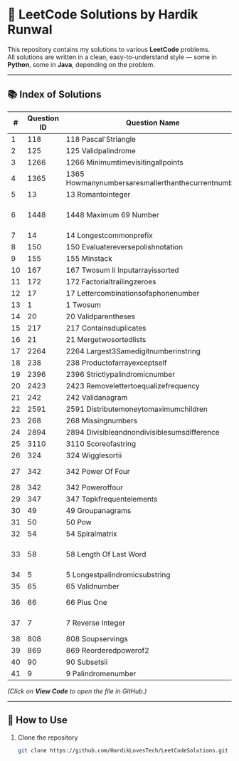 # 🧩 LeetCode Solutions by Hardik Runwal

This repository contains my solutions to various **LeetCode** problems.  
All solutions are written in a clean, easy-to-understand style — some in **Python**, some in **Java**, depending on the problem.

---

## 📚 Index of Solutions

<!-- INDEX_START -->
| # | Question ID | Question Name | Problem | Solution |
|---|-------------|---------------|---------|----------|
| 1 | 118 | 118 Pascal'Striangle | - | [View Code](https://github.com/HardikLovesTech/LeetCodeSolutions/blob/main/solutions/118_Pascal'sTriangle.py) |
| 2 | 125 | 125 Validpalindrome | - | [View Code](https://github.com/HardikLovesTech/LeetCodeSolutions/blob/main/solutions/125_ValidPalindrome.py) |
| 3 | 1266 | 1266 Minimumtimevisitingallpoints | - | [View Code](https://github.com/HardikLovesTech/LeetCodeSolutions/blob/main/solutions/1266_MinimumTimeVisitingAllPoints.py) |
| 4 | 1365 | 1365 Howmanynumbersaresmallerthanthecurrentnumber | - | [View Code](https://github.com/HardikLovesTech/LeetCodeSolutions/blob/main/solutions/1365_HowManyNumbersAreSmallerThantheCurrentNumber.py) |
| 5 | 13 | 13 Romantointeger | - | [View Code](https://github.com/HardikLovesTech/LeetCodeSolutions/blob/main/solutions/13_RomanToInteger.py) |
| 6 | 1448 | 1448 Maximum 69 Number | [Problem](https://github.com/HardikLovesTech/LeetCodeSolutions/blob/main/solutions/1448-maximum-69-number/README.md) | [maximum-69-number.py](https://github.com/HardikLovesTech/LeetCodeSolutions/blob/main/solutions/1448-maximum-69-number/maximum-69-number.py) |
| 7 | 14 | 14 Longestcommonprefix | - | [View Code](https://github.com/HardikLovesTech/LeetCodeSolutions/blob/main/solutions/14_LongestCommonPrefix.py) |
| 8 | 150 | 150 Evaluatereversepolishnotation | - | [View Code](https://github.com/HardikLovesTech/LeetCodeSolutions/blob/main/solutions/150_EvaluateReversePolishNotation.py) |
| 9 | 155 | 155 Minstack | - | [View Code](https://github.com/HardikLovesTech/LeetCodeSolutions/blob/main/solutions/155_MinStack.py) |
| 10 | 167 | 167 Twosum Ii Inputarrayissorted | - | [View Code](https://github.com/HardikLovesTech/LeetCodeSolutions/blob/main/solutions/167_TwoSum_II_InputArrayIsSorted.py) |
| 11 | 172 | 172 Factorialtrailingzeroes | - | [View Code](https://github.com/HardikLovesTech/LeetCodeSolutions/blob/main/solutions/172_FactorialTrailingZeroes.py) |
| 12 | 17 | 17 Lettercombinationsofaphonenumber | - | [View Code](https://github.com/HardikLovesTech/LeetCodeSolutions/blob/main/solutions/17_LetterCombinationsofaPhoneNumber.py) |
| 13 | 1 | 1 Twosum | - | [View Code](https://github.com/HardikLovesTech/LeetCodeSolutions/blob/main/solutions/1_TwoSum.py) |
| 14 | 20 | 20 Validparentheses | - | [View Code](https://github.com/HardikLovesTech/LeetCodeSolutions/blob/main/solutions/20_ValidParentheses.py) |
| 15 | 217 | 217 Containsduplicates | - | [View Code](https://github.com/HardikLovesTech/LeetCodeSolutions/blob/main/solutions/217_ContainsDuplicates.py) |
| 16 | 21 | 21 Mergetwosortedlists | - | [View Code](https://github.com/HardikLovesTech/LeetCodeSolutions/blob/main/solutions/21_MergeTwoSortedLists.py) |
| 17 | 2264 | 2264 Largest3Samedigitnumberinstring | - | [View Code](https://github.com/HardikLovesTech/LeetCodeSolutions/blob/main/solutions/2264_Largest3SameDigitNumberinString.py) |
| 18 | 238 | 238 Productofarrayexceptself | - | [View Code](https://github.com/HardikLovesTech/LeetCodeSolutions/blob/main/solutions/238_ProductofArrayExceptSelf.py) |
| 19 | 2396 | 2396 Strictlypalindromicnumber | - | [View Code](https://github.com/HardikLovesTech/LeetCodeSolutions/blob/main/solutions/2396_StrictlyPalindromicNumber.py) |
| 20 | 2423 | 2423 Removelettertoequalizefrequency | - | [View Code](https://github.com/HardikLovesTech/LeetCodeSolutions/blob/main/solutions/2423_RemoveLetterToEqualizeFrequency.py) |
| 21 | 242 | 242 Validanagram | - | [View Code](https://github.com/HardikLovesTech/LeetCodeSolutions/blob/main/solutions/242_ValidAnagram.py) |
| 22 | 2591 | 2591 Distributemoneytomaximumchildren | - | [View Code](https://github.com/HardikLovesTech/LeetCodeSolutions/blob/main/solutions/2591_DistributeMoneytoMaximumChildren.py) |
| 23 | 268 | 268 Missingnumbers | - | [View Code](https://github.com/HardikLovesTech/LeetCodeSolutions/blob/main/solutions/268_MissingNumbers.py) |
| 24 | 2894 | 2894 Divisibleandnondivisiblesumsdifference | - | [View Code](https://github.com/HardikLovesTech/LeetCodeSolutions/blob/main/solutions/2894_DivisibleandNondivisibleSumsDifference.py) |
| 25 | 3110 | 3110 Scoreofastring | - | [View Code](https://github.com/HardikLovesTech/LeetCodeSolutions/blob/main/solutions/3110_ScoreofaString.py) |
| 26 | 324 | 324 Wigglesortii | - | [View Code](https://github.com/HardikLovesTech/LeetCodeSolutions/blob/main/solutions/324_WiggleSortII.py) |
| 27 | 342 | 342 Power Of Four | [Problem](https://github.com/HardikLovesTech/LeetCodeSolutions/blob/main/solutions/342-power-of-four/README.md) | [power-of-four.py](https://github.com/HardikLovesTech/LeetCodeSolutions/blob/main/solutions/342-power-of-four/power-of-four.py) |
| 28 | 342 | 342 Poweroffour | - | [View Code](https://github.com/HardikLovesTech/LeetCodeSolutions/blob/main/solutions/342_PowerofFour.py) |
| 29 | 347 | 347 Topkfrequentelements | - | [View Code](https://github.com/HardikLovesTech/LeetCodeSolutions/blob/main/solutions/347_TopKFrequentElements.py) |
| 30 | 49 | 49 Groupanagrams | - | [View Code](https://github.com/HardikLovesTech/LeetCodeSolutions/blob/main/solutions/49_GroupAnagrams.py) |
| 31 | 50 | 50 Pow|X,N | - | [View Code](https://github.com/HardikLovesTech/LeetCodeSolutions/blob/main/solutions/50_Pow%7Cx,n.py) |
| 32 | 54 | 54 Spiralmatrix | - | [View Code](https://github.com/HardikLovesTech/LeetCodeSolutions/blob/main/solutions/54_SpiralMatrix.py) |
| 33 | 58 | 58 Length Of Last Word | [Problem](https://github.com/HardikLovesTech/LeetCodeSolutions/blob/main/solutions/58-length-of-last-word/README.md) | [length-of-last-word.py](https://github.com/HardikLovesTech/LeetCodeSolutions/blob/main/solutions/58-length-of-last-word/length-of-last-word.py) |
| 34 | 5 | 5 Longestpalindromicsubstring | - | [View Code](https://github.com/HardikLovesTech/LeetCodeSolutions/blob/main/solutions/5_LongestPalindromicSubstring.py) |
| 35 | 65 | 65 Validnumber | - | [View Code](https://github.com/HardikLovesTech/LeetCodeSolutions/blob/main/solutions/65_ValidNumber.py) |
| 36 | 66 | 66 Plus One | [Problem](https://github.com/HardikLovesTech/LeetCodeSolutions/blob/main/solutions/66-plus-one/README.md) | [plus-one.py](https://github.com/HardikLovesTech/LeetCodeSolutions/blob/main/solutions/66-plus-one/plus-one.py) |
| 37 | 7 | 7 Reverse Integer | [Problem](https://github.com/HardikLovesTech/LeetCodeSolutions/blob/main/solutions/7-reverse-integer/README.md) | [reverse-integer.py](https://github.com/HardikLovesTech/LeetCodeSolutions/blob/main/solutions/7-reverse-integer/reverse-integer.py) |
| 38 | 808 | 808 Soupservings | - | [View Code](https://github.com/HardikLovesTech/LeetCodeSolutions/blob/main/solutions/808_SoupServings.py) |
| 39 | 869 | 869 Reorderedpowerof2 | - | [View Code](https://github.com/HardikLovesTech/LeetCodeSolutions/blob/main/solutions/869_ReorderedPowerof2.py) |
| 40 | 90 | 90 Subsetsii | - | [View Code](https://github.com/HardikLovesTech/LeetCodeSolutions/blob/main/solutions/90_SubsetsII.py) |
| 41 | 9 | 9 Palindromenumber | - | [View Code](https://github.com/HardikLovesTech/LeetCodeSolutions/blob/main/solutions/9_PalindromeNumber.py) |
<!-- INDEX_END -->

*(Click on **View Code** to open the file in GitHub.)*

---

## 🚀 How to Use

1. Clone the repository  
   ```bash
   git clone https://github.com/HardikLovesTech/LeetCodeSolutions.git

